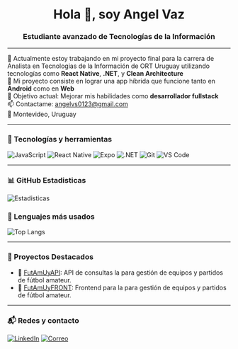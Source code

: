 <h1 align="center">Hola 👋, soy Angel Vaz</h1>
<h3 align="center">Estudiante avanzado de Tecnologías de la Información</h3>

---

🌱 Actualmente estoy trabajando en mi proyecto final para la carrera de Analista en Tecnologias de la Información de ORT Uruguay
utilizando tecnologías como **React Native**, **.NET**, y **Clean Architecture**  
💪 Mi proyecto consiste en lograr una app híbrida que funcione tanto en **Android** como en **Web**  
🎯 Objetivo actual: Mejorar mis habilidades como **desarrollador fullstack**  
📫 Contactame: angelvs0123@gmail.com  
📍 Montevideo, Uruguay

---

### 🧰 Tecnologías y herramientas
![JavaScript](https://img.shields.io/badge/-JavaScript-black?style=flat-square&logo=javascript)
![React Native](https://img.shields.io/badge/-React%20Native-black?style=flat-square&logo=react)
![Expo](https://img.shields.io/badge/-Expo-black?style=flat-square&logo=expo)
![.NET](https://img.shields.io/badge/-.NET-black?style=flat-square&logo=dotnet)
![Git](https://img.shields.io/badge/-Git-black?style=flat-square&logo=git)
![VS Code](https://img.shields.io/badge/-VS%20Code-black?style=flat-square&logo=visual-studio-code)

---

### 📊 GitHub Estadisticas
![Estadisticas](https://github-readme-stats.vercel.app/api?username=l-angelvaz&show_icons=true&theme=radical)
### 🧪 Lenguajes más usados
![Top Langs](https://github-readme-stats.vercel.app/api/top-langs/?username=l-angelvaz&layout=compact&theme=radical)

---

### 🚀 Proyectos Destacados

- 🔗 [FutAmUyAPI](https://github.com/l-angelvaz/testProyectoIntegrador): API de consultas la para gestión de equipos y partidos de fútbol amateur.
- 🔗 [FutAmUyFRONT](https://github.com/l-angelvaz/testProyectoIntegradorFE): Frontend para la para gestión de equipos y partidos de fútbol amateur.
---

### 📬 Redes y contacto

[![LinkedIn](https://img.shields.io/badge/-LinkedIn-0e76a8?style=flat-square&logo=linkedin&logoColor=white)](https://www.linkedin.com/in/l-angelvaz/)
[![Correo](https://img.shields.io/badge/-Email-black?style=flat-square&logo=gmail&logoColor=white)](mailto:angelvs0123@gmail.com)
